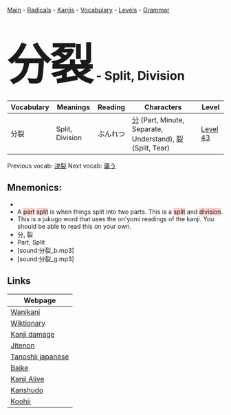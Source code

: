 <style> bigfont {font-size: 100px}</style>
[Main](../README.md) -
[Radicals](../radicals.md) -
[Kanjis](../kanjis.md) -
[Vocabulary](../vocabulary.md) -
[Levels](../levels.md) -
[Grammar](../grammar.md)
# <bigfont> 分裂</bigfont> - Split, Division 

| Vocabulary | Meanings | Reading | Characters | Level |
| --- | --- | --- | --- | --- |
| 分裂 | Split, Division | ぶんれつ |  [分](../kanjis/分.md) (Part, Minute, Separate, Understand), [裂](../kanjis/裂.md) (Split, Tear) | [Level 43](../levels/wk_level43.md) |

Previous vocab: [決裂](決裂.md) Next vocab: [襲う](襲う.md) 

## Mnemonics:

* 
* A <span style="background-color:#ffcccb"> part</span> <span style="background-color:#ffcccb"> split</span> is when things split into two parts. This is a <span style="background-color:#ffcccb"> split</span> and <span style="background-color:#ffcccb"> division</span>.
* This is a jukugo word that uses the on'yomi readings of the kanji. You should be able to read this on your own.
* 分, 裂
* Part, Split
* [sound:分裂_b.mp3]
* [sound:分裂_g.mp3]


## Links 

| Webpage |
| --- |
| [Wanikani          ](https://www.wanikani.com/kanji/分裂) |
| [Wiktionary        ](https://en.wiktionary.org/wiki/分裂) |
| [Kanji damage      ](http://www.kanjidamage.com/kanji/search?utf8=✓&q=分裂) |
| [Jitenon           ](https://jitenon.com/kanji/分裂) |
| [Tanoshii japanese ](https://www.tanoshiijapanese.com/dictionary/kanji.cfm?k=分裂) |
| [Baike             ](https://baike.baidu.com/item/分裂) |
| [Kanji Alive       ](https://app.kanjialive.com/分裂) |
| [Kanshudo          ](https://www.kanshudo.com/searchmn?q=分裂) |
| [Koohii            ](https://kanji.koohii.com/study/kanji/分裂) |
